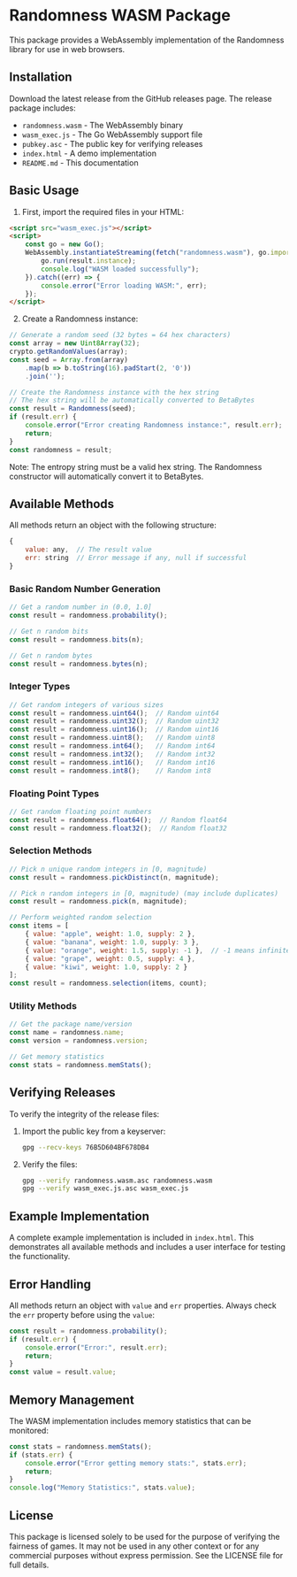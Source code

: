 # Randomness WASM Package

This package provides a WebAssembly implementation of the Randomness library for use in web browsers.

## Installation

Download the latest release from the GitHub releases page. The release package includes:
- `randomness.wasm` - The WebAssembly binary
- `wasm_exec.js` - The Go WebAssembly support file
- `pubkey.asc` - The public key for verifying releases
- `index.html` - A demo implementation
- `README.md` - This documentation

## Basic Usage

1. First, import the required files in your HTML:

```html
<script src="wasm_exec.js"></script>
<script>
    const go = new Go();
    WebAssembly.instantiateStreaming(fetch("randomness.wasm"), go.importObject).then((result) => {
        go.run(result.instance);
        console.log("WASM loaded successfully");
    }).catch((err) => {
        console.error("Error loading WASM:", err);
    });
</script>
```

2. Create a Randomness instance:

```javascript
// Generate a random seed (32 bytes = 64 hex characters)
const array = new Uint8Array(32);
crypto.getRandomValues(array);
const seed = Array.from(array)
    .map(b => b.toString(16).padStart(2, '0'))
    .join('');

// Create the Randomness instance with the hex string
// The hex string will be automatically converted to BetaBytes
const result = Randomness(seed);
if (result.err) {
    console.error("Error creating Randomness instance:", result.err);
    return;
}
const randomness = result;
```

Note: The entropy string must be a valid hex string. The Randomness constructor will automatically convert it to BetaBytes.

## Available Methods

All methods return an object with the following structure:
```javascript
{
    value: any,  // The result value
    err: string  // Error message if any, null if successful
}
```

### Basic Random Number Generation

```javascript
// Get a random number in (0.0, 1.0]
const result = randomness.probability();

// Get n random bits
const result = randomness.bits(n);

// Get n random bytes
const result = randomness.bytes(n);
```

### Integer Types

```javascript
// Get random integers of various sizes
const result = randomness.uint64();  // Random uint64
const result = randomness.uint32();  // Random uint32
const result = randomness.uint16();  // Random uint16
const result = randomness.uint8();   // Random uint8
const result = randomness.int64();   // Random int64
const result = randomness.int32();   // Random int32
const result = randomness.int16();   // Random int16
const result = randomness.int8();    // Random int8
```

### Floating Point Types

```javascript
// Get random floating point numbers
const result = randomness.float64();  // Random float64
const result = randomness.float32();  // Random float32
```

### Selection Methods

```javascript
// Pick n unique random integers in [0, magnitude)
const result = randomness.pickDistinct(n, magnitude);

// Pick n random integers in [0, magnitude) (may include duplicates)
const result = randomness.pick(n, magnitude);

// Perform weighted random selection
const items = [
    { value: "apple", weight: 1.0, supply: 2 },
    { value: "banana", weight: 1.0, supply: 3 },
    { value: "orange", weight: 1.5, supply: -1 },  // -1 means infinite supply
    { value: "grape", weight: 0.5, supply: 4 },
    { value: "kiwi", weight: 1.0, supply: 2 }
];
const result = randomness.selection(items, count);
```

### Utility Methods

```javascript
// Get the package name/version
const name = randomness.name;
const version = randomness.version;

// Get memory statistics
const stats = randomness.memStats();
```

## Verifying Releases

To verify the integrity of the release files:

1. Import the public key from a keyserver:
   ```bash
   gpg --recv-keys 76B5D604BF678DB4
   ```

2. Verify the files:
   ```bash
   gpg --verify randomness.wasm.asc randomness.wasm
   gpg --verify wasm_exec.js.asc wasm_exec.js
   ```

## Example Implementation

A complete example implementation is included in `index.html`. This demonstrates all available methods and includes a user interface for testing the functionality.

## Error Handling

All methods return an object with `value` and `err` properties. Always check the `err` property before using the `value`:

```javascript
const result = randomness.probability();
if (result.err) {
    console.error("Error:", result.err);
    return;
}
const value = result.value;
```

## Memory Management

The WASM implementation includes memory statistics that can be monitored:

```javascript
const stats = randomness.memStats();
if (stats.err) {
    console.error("Error getting memory stats:", stats.err);
    return;
}
console.log("Memory Statistics:", stats.value);
```

## License

This package is licensed solely to be used for the purpose of verifying the fairness of games. It may not be used in any other context or for any commercial purposes without express permission.
See the LICENSE file for full details. 